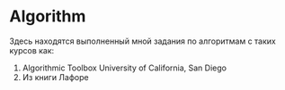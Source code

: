 # Algorithm
Здесь находятся выполненный мной задания по алгоритмам с таких курсов как:
1. Algorithmic Toolbox University of California, San Diego
2. Из книги Лафоре 
